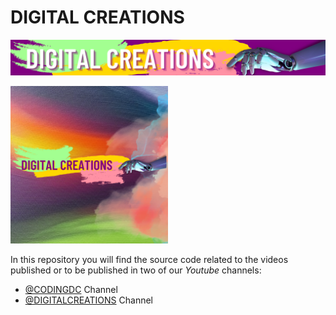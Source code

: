 # DIGITAL CREATIONS
![](images/DIGITAL.png?raw=true)

<picture>
  <img alt="Digital Creations Brand Image" src="images/digital-tw.png" width=50%>
</picture>

In this repository you will find the source code related to the videos published or to be published in two of our *Youtube* channels:<br>

- [@CODINGDC](https://www.youtube.com/channel/UCyouN2On4khB5is1RcrR8Hw) Channel
- [@DIGITALCREATIONS](https://www.youtube.com/channel/UCaVlIJeyapwQpjOoFMZJZZg) Channel

